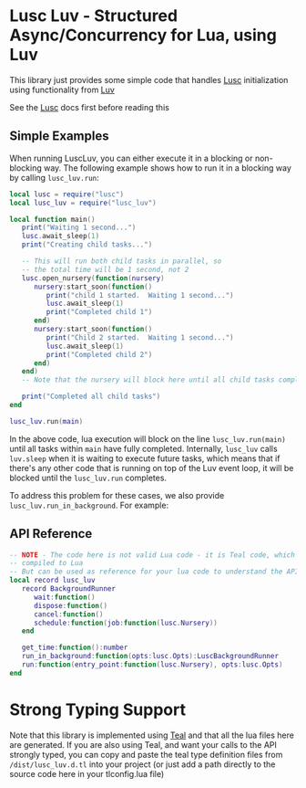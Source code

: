 
# Lusc Luv - Structured Async/Concurrency for Lua, using Luv

This library just provides some simple code that handles [Lusc](https://github.com/svermeulen/lusc) initialization using functionality from [Luv](https://github.com/luvit/luv)

See the [Lusc](https://github.com/svermeulen/lusc) docs first before reading this

Simple Examples
---

When running LuscLuv, you can either execute it in a blocking or non-blocking way.  The following example shows how to run it in a blocking way by calling `lusc_luv.run`:

```lua
local lusc = require("lusc")
local lusc_luv = require("lusc_luv")

local function main()
   print("Waiting 1 second...")
   lusc.await_sleep(1)
   print("Creating child tasks...")

   -- This will run both child tasks in parallel, so
   -- the total time will be 1 second, not 2
   lusc.open_nursery(function(nursery)
      nursery:start_soon(function()
         print("child 1 started.  Waiting 1 second...")
         lusc.await_sleep(1)
         print("Completed child 1")
      end)
      nursery:start_soon(function()
         print("Child 2 started.  Waiting 1 second...")
         lusc.await_sleep(1)
         print("Completed child 2")
      end)
   end)
   -- Note that the nursery will block here until all child tasks complete

   print("Completed all child tasks")
end

lusc_luv.run(main)
```

In the above code, lua execution will block on the line `lusc_luv.run(main)` until all tasks within `main` have fully completed.  Internally, `lusc_luv` calls `luv.sleep` when it is waiting to execute future tasks, which means that if there's any other code that is running on top of the Luv event loop, it will be blocked until the `lusc_luv.run` completes.

To address this problem for these cases, we also provide `lusc_luv.run_in_background`.  For example:

API Reference
---

```lua
-- NOTE - The code here is not valid Lua code - it is Teal code, which gets
-- compiled to Lua
-- But can be used as reference for your lua code to understand the API and the methods/types
local record lusc_luv
   record BackgroundRunner
      wait:function()
      dispose:function()
      cancel:function()
      schedule:function(job:function(lusc.Nursery))
   end

   get_time:function():number
   run_in_background:function(opts:lusc.Opts):LuscBackgroundRunner
   run:function(entry_point:function(lusc.Nursery), opts:lusc.Opts)
end
```

# Strong Typing Support

Note that this library is implemented using [Teal](https://github.com/teal-language/tl) and that all the lua files here are generated.  If you are also using Teal, and want your calls to the API strongly typed, you can copy and paste the teal type definition files from `/dist/lusc_luv.d.tl` into your project (or just add a path directly to the source code here in your tlconfig.lua file)
